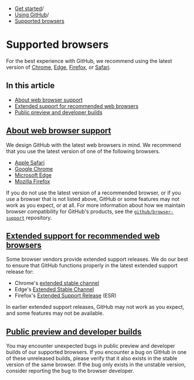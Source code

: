   * [Get started](https://docs.github.com/en/get-started "Get started")/
  * [Using GitHub](https://docs.github.com/en/get-started/using-github "Using GitHub")/
  * [Supported browsers](https://docs.github.com/en/get-started/using-github/supported-browsers "Supported browsers")


# Supported browsers
For the best experience with GitHub, we recommend using the latest version of [Chrome](https://google.com/chrome), [Edge](https://www.microsoft.com/en-us/edge), [Firefox](https://mozilla.org/firefox), or [Safari](https://apple.com/safari).
## In this article
  * [About web browser support](https://docs.github.com/en/get-started/using-github/supported-browsers#about-web-browser-support)
  * [Extended support for recommended web browsers](https://docs.github.com/en/get-started/using-github/supported-browsers#extended-support-for-recommended-web-browsers)
  * [Public preview and developer builds](https://docs.github.com/en/get-started/using-github/supported-browsers#public-preview-and-developer-builds)


## [About web browser support](https://docs.github.com/en/get-started/using-github/supported-browsers#about-web-browser-support)
We design GitHub with the latest web browsers in mind. We recommend that you use the latest version of one of the following browsers.
  * [Apple Safari](https://apple.com/safari)
  * [Google Chrome](https://google.com/chrome)
  * [Microsoft Edge](https://www.microsoft.com/en-us/edge)
  * [Mozilla Firefox](https://mozilla.org/firefox)


If you do not use the latest version of a recommended browser, or if you use a browser that is not listed above, GitHub or some features may not work as you expect, or at all.
For more information about how we maintain browser compatibility for GitHub's products, see the [`github/browser-support`](https://github.com/github/browser-support) repository.
## [Extended support for recommended web browsers](https://docs.github.com/en/get-started/using-github/supported-browsers#extended-support-for-recommended-web-browsers)
Some browser vendors provide extended support releases. We do our best to ensure that GitHub functions properly in the latest extended support release for:
  * Chrome's [extended stable channel](https://support.google.com/chrome/a/answer/9027636)
  * Edge's [Extended Stable Channel](https://docs.microsoft.com/en-gb/deployedge/microsoft-edge-channels#extended-stable-channel)
  * Firefox's [Extended Support Release](https://www.mozilla.org/en-US/firefox/organizations/) (ESR)


In earlier extended support releases, GitHub may not work as you expect, and some features may not be available.
## [Public preview and developer builds](https://docs.github.com/en/get-started/using-github/supported-browsers#public-preview-and-developer-builds)
You may encounter unexpected bugs in public preview and developer builds of our supported browsers. If you encounter a bug on GitHub in one of these unreleased builds, please verify that it also exists in the stable version of the same browser. If the bug only exists in the unstable version, consider reporting the bug to the browser developer.

